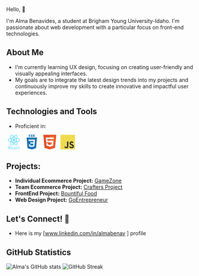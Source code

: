 Hello, 👋

I'm Alma Benavides, a student at Brigham Young University-Idaho. I'm passionate about web development with a particular focus on front-end technologies.
## About Me

- I'm currently learning UX design, focusing on creating user-friendly and visually appealing interfaces. 
- My goals are to integrate the latest design trends into my projects and continuously improve my skills to create innovative and impactful user experiences.


## Technologies and Tools

- Proficient in:
<div>
    <img src="https://github.com/devicons/devicon/blob/master/icons/react/react-original-wordmark.svg" title="React" alt="React" width="40" height="40"/>&nbsp;
    <img src="https://github.com/devicons/devicon/blob/master/icons/css3/css3-plain-wordmark.svg"  title="CSS3" alt="CSS" width="40" height="40"/>&nbsp;
    <img src="https://github.com/devicons/devicon/blob/master/icons/html5/html5-original.svg" title="HTML5" alt="HTML" width="40" height="40"/>&nbsp;
    <img src="https://github.com/devicons/devicon/blob/master/icons/javascript/javascript-original.svg" title="JavaScript" alt="JavaScript" width="40" height="40"/>&nbsp;
</div>

## Projects:
- **Individual Ecommerce Project:** [GameZone](https://gamezonewdd430.vercel.app/)
- **Team Ecommerce Project:** [Crafters Project](https://crafters-project.vercel.app/login)
- **FrontEnd Project:** [Bountiful Food](https://almabenav.github.io/wdd230/BountifulFood/)
- **Web Design Project:** [GoEntrepreneur](https://almabenav.github.io/wdd130/goentrepreneur/)
  
## Let's Connect! 🚀

- Here is my [www.linkedin.com/in/almabenav ] profile


## GitHub Statistics
![Alma's GitHub stats](https://github-readme-stats.vercel.app/api?username=almabenav&show_icons=true&theme=radical) ![GitHub Streak](https://github-readme-streak-stats.herokuapp.com?user=almabenav&theme=radical)
